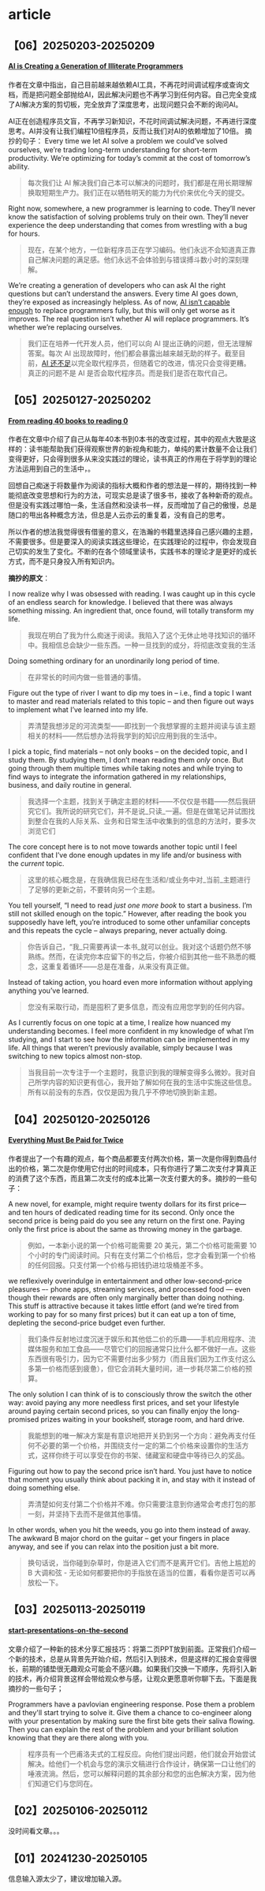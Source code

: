 # article

## 【06】20250203-20250209

#### [AI is Creating a Generation of Illiterate Programmers](https://nmn.gl/blog/ai-illiterate-programmers)

作者在文章中指出，自己目前越来越依赖AI工具，不再花时间调试程序或查询文档，而是把问题全部抛给AI，因此解决问题也不再学习到任何内容。自己完全变成了AI解决方案的剪切板，完全放弃了深度思考，出现问题只会不断的询问AI。

AI正在创造程序员文盲，不再学习新知识，不花时间调试解决问题，不再进行深度思考。AI并没有让我们编程10倍程序员，反而让我们对AI的依赖增加了10倍。
摘抄的句子：
Every time we let AI solve a problem we could’ve solved ourselves, we’re trading long-term understanding for short-term productivity. We’re optimizing for today’s commit at the cost of tomorrow’s ability.  

>每次我们让 AI 解决我们自己本可以解决的问题时，我们都是在用长期理解换取短期生产力。我们正在以牺牲明天的能力为代价来优化今天的提交。

Right now, somewhere, a new programmer is learning to code. They’ll never know the satisfaction of solving problems truly on their own. They’ll never experience the deep understanding that comes from wrestling with a bug for hours.  

>现在，在某个地方，一位新程序员正在学习编码。他们永远不会知道真正靠自己解决问题的满足感。他们永远不会体验到与错误搏斗数小时的深刻理解。

We’re creating a generation of developers who can ask AI the right questions but can’t understand the answers. Every time AI goes down, they’re exposed as increasingly helpless. As of now, [AI isn’t capable enough](https://nmn.gl/blog/ai-midlevel-engineer) to replace programmers fully, but this will only get worse as it improves. The real question isn’t whether AI will replace programmers. It’s whether we’re replacing ourselves.  

>我们正在培养一代开发人员，他们可以向 AI 提出正确的问题，但无法理解答案。每次 AI 出现故障时，他们都会暴露出越来越无助的样子。截至目前，[AI 还不足](https://nmn.gl/blog/ai-midlevel-engineer)以完全取代程序员，但随着它的改进，情况只会变得更糟。真正的问题不是 AI 是否会取代程序员。而是我们是否在取代自己。

## 【05】20250127-20250202

#### [From reading 40 books to reading 0](https://durmonski.com/self-improvement/from-reading-40-books-to-reading-0/)

作者在文章中介绍了自己从每年40本书到0本书的改变过程，其中的观点大致是这样的：读书能帮助我们获得观察世界的新视角和能力，单纯的累计数量不会让我们变得更好，只会得到很多从来没实践过的理论，读书真正的作用在于将学到的理论方法运用到自己的生活中，。

回想自己痴迷于将数量作为阅读的指标大概和作者的想法是一样的，期待找到一种能彻底改变思想和行为的方法，可现实总是读了很多书，接收了各种新奇的观点。但是没有实践过哪怕一条，生活自然和没读书一样，反而增加了自己的傲慢，总是随口的甩出各种概念方法，但总是人云亦云的重复着，没有自己的思考。

所以作者的想法我觉得很有借鉴的意义，在浩瀚的书籍里选择自己感兴趣的主题，不需要很多。但是要深入的阅读实践这些理论，在实践理论的过程中，你会发现自己切实的发生了变化。不断的在各个领域里读书，实践书本的理论才是更好的成长方式，而不是只身投入所有知识内。

**摘抄的原文**：

I now realize why I was obsessed with reading. I was caught up in this cycle of an endless search for knowledge. I believed that there was always something missing. An ingredient that, once found, will totally transform my life.

> 我现在明白了我为什么痴迷于阅读。我陷入了这个无休止地寻找知识的循环中。我相信总会缺少一些东西。一种一旦找到的成分，将彻底改变我的生活

Doing something ordinary for an unordinarily long period of time.

> 在非常长的时间内做一些普通的事情。

Figure out the type of river I want to dip my toes in – i.e., find a topic I want to master and read materials related to this topic – and then figure out ways to implement what I’ve learned into my life.

> 弄清楚我想涉足的河流类型——即找到一个我想掌握的主题并阅读与该主题相关的材料——然后想办法将我学到的知识应用到我的生活中。

I pick a topic, find materials – not only books – on the decided topic, and I study them. By studying them, I don’t mean reading them _only_ once. But going through them multiple times while taking notes and while trying to find ways to integrate the information gathered in my relationships, business, and daily routine in general.

> 我选择一个主题，找到关于确定主题的材料——不仅仅是书籍——然后我研究它们。我所说的研究它们，并不是说_只读_一遍。但是在做笔记并试图找到整合在我的人际关系、业务和日常生活中收集到的信息的方法时，要多次浏览它们

The core concept here is to not move towards another topic until I feel confident that I’ve done enough updates in my life and/or business with the _current_ topic.

> 这里的核心概念是，在我确信我已经在生活和/或业务中对_当前_主题进行了足够的更新之前，不要转向另一个主题。

You tell yourself, “I need to read _just one more book_ to start a business. I’m still not skilled enough on the topic.” However, after reading the book you supposedly have left, you’re introduced to some other unfamiliar concepts and this repeats the cycle – always preparing, never actually doing.

> 你告诉自己，“我_只需要再读一本书_就可以创业。我对这个话题仍然不够熟练。然而，在读完你本应留下的书之后，你被介绍到其他一些不熟悉的概念，这重复着循环——总是在准备，从来没有真正做。

Instead of taking action, you hoard even more information without applying anything you’ve learned.

> 您没有采取行动，而是囤积了更多信息，而没有应用您学到的任何内容。

As I currently focus on one topic at a time, I realize how nuanced my understanding becomes. I feel more confident in my knowledge of what I’m studying, and I start to see how the information can be implemented in my life. All things that weren’t previously available, simply because I was switching to new topics almost non-stop.

> 当我目前一次专注于一个主题时，我意识到我的理解变得多么微妙。我对自己所学内容的知识更有信心，我开始了解如何在我的生活中实施这些信息。所有以前没有的东西，仅仅是因为我几乎不停地切换到新主题。

## 【04】20250120-20250126

#### [Everything Must Be Paid for Twice](https://www.raptitude.com/2022/01/everything-must-be-paid-for-twice/)

作者提出了一个有趣的观点，每个商品都要支付两次价格，第一次是你得到商品付出的价格，第二次是你使用它付出的时间成本，只有你进行了第二次支付才算真正的消费了这个东西，而且第二次支付的成本比第一次支付要大的多。摘抄的一些句子：

A new novel, for example, might require twenty dollars for its first price—and ten hours of dedicated reading time for its second. Only once the second price is being paid do you see any return on the first one. Paying only the first price is about the same as throwing money in the garbage.  
>例如，一本新小说的第一个价格可能需要 20 美元，第二个价格可能需要 10 个小时的专门阅读时间。只有在支付第二个价格后，您才会看到第一个价格的任何回报。只支付第一个价格与把钱扔进垃圾桶差不多。

we reflexively overindulge in entertainment and other low-second-price pleasures –- phone apps, streaming services, and processed food — even though their rewards are often only marginally better than doing nothing. This stuff is attractive because it takes little effort (and we’re tired from working to pay for so many first prices) but it can eat up a ton of time, depleting the second-price budget even further.
>我们条件反射地过度沉迷于娱乐和其他低二价的乐趣——手机应用程序、流媒体服务和加工食品——尽管它们的回报通常只比什么都不做好一点。这些东西很有吸引力，因为它不需要付出多少努力（而且我们因为工作支付这么多第一价格而感到疲惫），但它会消耗大量时间，进一步耗尽第二价格的预算。

The only solution I can think of is to consciously throw the switch the other way: avoid paying any more needless first prices, and set your lifestyle around paying certain second prices, so you can finally enjoy the long-promised prizes waiting in your bookshelf, storage room, and hard drive.
>我能想到的唯一解决方案是有意识地把开关扔到另一个方向：避免再支付任何不必要的第一个价格，并围绕支付一定的第二个价格来设置你的生活方式，这样你终于可以享受在你的书架、储藏室和硬盘中等待已久的奖品。

Figuring out how to pay the second price isn’t hard. You just have to notice that moment you usually think about packing it in, and stay with it instead of doing something else.  
>弄清楚如何支付第二个价格并不难。你只需要注意到你通常会考虑打包的那一刻，并坚持下去而不是做其他事情。

In other words, when you hit the weeds, you go into them instead of away. The awkward B major chord on the guitar – get your fingers in place anyway, and see if you can relax into the position just a bit more.
>换句话说，当你碰到杂草时，你是进入它们而不是离开它们。吉他上尴尬的 B 大调和弦 - 无论如何都要把你的手指放在适当的位置，看看你是否可以再放松一下。

## 【03】20250113-20250119

#### [start-presentations-on-the-second](https://tidyfirst.substack.com/p/start-presentations-on-the-second)

文章介绍了一种新的技术分享汇报技巧：将第二页PPT放到前面。正常我们介绍一个新的技术，总是从背景先开始介绍，然后引入到技术，但是这样的汇报会变得很长，前期的铺垫很无趣观众可能会不感兴趣。如果我们交换一下顺序，先将引入新的技术，再介绍背景这样会带给观众参与感，让观众更愿意听你聊下去。下面是我摘抄的一些句子；

Programmers have a pavlovian engineering response. Pose them a problem and they'll start trying to solve it. Give them a chance to co-engineer along with your presentation by making sure the first bite gets their saliva flowing. Then you can explain the rest of the problem and your brilliant solution knowing that they are there along with you.  

>程序员有一个巴甫洛夫式的工程反应。向他们提出问题，他们就会开始尝试解决。给他们一个机会与您的演示文稿进行合作设计，确保第一口让他们的唾液流淌。然后，您可以解释问题的其余部分和您的出色解决方案，因为他们知道它们与您同在。

## 【02】20250106-20250112

没时间看文章。。。

## 【01】20241230-20250105

信息输入源太少了，建议增加输入源。